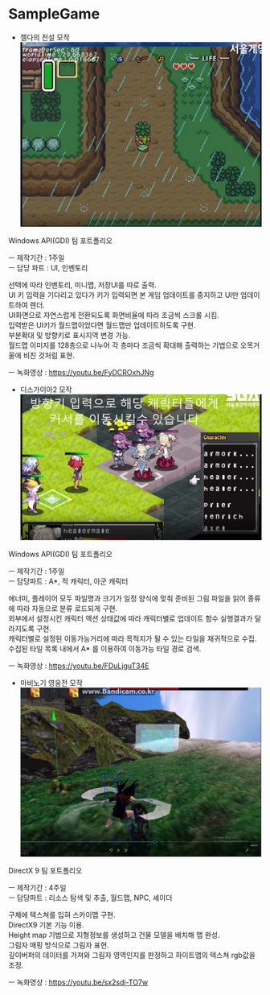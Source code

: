 # SampleGame

  * 젤다의 전설 모작   
  ![Legend of zelda](./LegendOfZelda/PlayScreenshot.jpg)   
  
  Windows API(GDI) 팀 포트폴리오   
   
  ㅡ 제작기간 : 1주일   
  ㅡ 담당 파트 : UI, 인벤토리   
  
  선택에 따라 인벤토리, 미니맵, 저장UI를 따로 출력.   
  UI 키 입력을 기다리고 있다가 키가 입력되면 본 게임 업데이트를 중지하고 UI만 업데이트하여 렌더.   
  UI화면으로 자연스럽게 전환되도록 화면비율에 따라 조금씩 스크롤 시킴.   
  입력받은 UI키가 월드맵이었다면 월드맵만 업데이트하도록 구현.   
  부분확대 및 방향키로 표시지역 변경 가능.   
  월드맵 이미지를 128층으로 나누어 각 층마다 조금씩 확대해 출력하는 기법으로 오목거울에 비친 것처럼 표현.   
   
   ㅡ 녹화영상 : https://youtu.be/FyDCROxhJNg   

  * 디스가이아2 모작   
  ![Disgaea2](./Disgaea2/PlayScreenshot.jpg)   
   
  Windows API(GDI) 팀 포트폴리오   
   
  ㅡ 제작기간 : 1주일   
  ㅡ 담당파트 : A*, 적 캐릭터, 아군 캐릭터   
   
  에너미, 플레이어 모두 파일명과 크기가 일정 양식에 맞춰 준비된 그림 파일을 읽어 종류에 따라 자동으로 분류 로드되게 구현.   
  외부에서 설정시킨 캐릭터 액션 상태값에 따라 캐릭터별로 업데이트 함수 실행결과가 달라지도록 구현.   
  캐릭터별로 설정된 이동가능거리에 따라 목적지가 될 수 있는 타일을 재귀적으로 수집.   
  수집된 타일 목록 내에서 A* 를 이용하여 이동가능 타일 경로 검색.   
   
  ㅡ 녹화영상 : https://youtu.be/FDuLjguT34E   

  * 마비노기 영웅전 모작   
  ![Mabinogi Heroes](./MabinogiHeroes/PlayScreenshot.jpg)   
   
  DirectX 9 팀 포트폴리오   
   
  ㅡ 제작기간 : 4주일   
  ㅡ 담당파트 : 리소스 탐색 및 추출, 월드맵, NPC, 셰이더   
   
  구체에 텍스쳐를 입혀 스카이맵 구현.   
  DirectX9 기본 기능 이용.   
  Height map 기법으로 지형정보를 생성하고 건물 모델을 배치해 맵 완성.   
  그림자 매핑 방식으로 그림자 표현.   
  깊이버퍼의 데이터를 가져와 그림자 영역인지를 판정하고 하이트맵의 텍스쳐 rgb값을 조정.   
   
  ㅡ 녹화영상 : https://youtu.be/sx2sdj-TO7w
